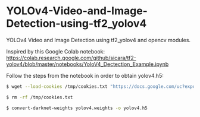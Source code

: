 # YOLOv4-Video-and-Image-Detection-using-tf2_yolov4
YOLOv4 Video and Image Detection using tf2_yolov4 and opencv modules.

Inspired by this Google Colab notebook:
https://colab.research.google.com/github/sicara/tf2-yolov4/blob/master/notebooks/YoloV4_Dectection_Example.ipynb

Follow the steps from the notebook in order to obtain yolov4.h5:
```bash
$ wget --load-cookies /tmp/cookies.txt "https://docs.google.com/uc?export=download&confirm=$(wget --quiet --save-cookies /tmp/cookies.txt --keep-session-cookies --no-check-certificate 'https://docs.google.com/uc?export=download&id=1cewMfusmPjYWbrnuJRuKhPMwRe_b9PaT' -O- | sed -rn 's/.*confirm=([0-9A-Za-z_]+).*/\1\n/p')&id=1cewMfusmPjYWbrnuJRuKhPMwRe_b9PaT" -O yolov4.weights

$ rm -rf /tmp/cookies.txt

$ convert-darknet-weights yolov4.weights -o yolov4.h5
```
